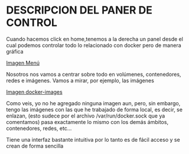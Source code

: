 # DESCRIPCION DEL PANER DE CONTROL

Cuando hacemos click en home,tenemos a la derecha un panel desde el cual podemos controlar todo lo relacionado con docker pero de manera gráfica

  [Imagen Menú](https://i.imgur.com/gU1lTR3.png)

Nosotros nos vamos a centrar sobre todo en volúmenes, contenedores, redes e imágenes. Vamos a mirar, por ejemplo, las imágenes

  [Imagen docker-images](https://i.imgur.com/p5iqbhK.png)

Como veis, yo no he agregado ninguna imagen aun, pero, sin embargo, tengo las imágenes con las que he trabajado de forma local, es decir, se enlazan, (esto sudece por el archivo /var/run/docker.sock que ya comentamos) pasa exactamente lo mismo con los demás ámbitos, contenedores, redes, etc...

Tiene una interfaz bastante intuitiva por lo tanto es de fácil acceso y se crean de forma sencilla
